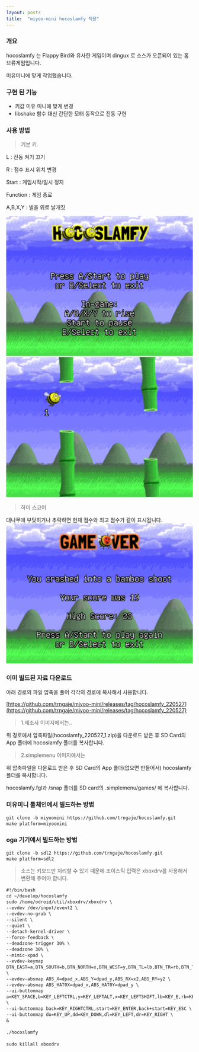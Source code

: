 ```yaml
---
layout: posts
title:  "miyoo-mini hocoslamfy 적용"
---
```


### 개요

hocoslamfy 는 Flappy Bird와 유사한 게임이며 dingux 로 소스가 오픈되어 있는 홈브류게임입니다.

미유미니에 맞게 작업했습니다.

### 구현 된 기능

- 키값 미유 미니에 맞게 변경
- libshake 함수 대신 간단한 모터 동작으로 진동 구현


### 사용 방법

> 기본 키.

L : 진동 켜기 끄기

R : 점수 표시 위치 변경

Start : 게임시작/일시 정지

Function : 게임 종료

A,B,X,Y : 벌을 위로 날개짓

![](/images/2022-05-28/hocoslamfy_start.png)
![](/images/2022-05-28/hocoslamfy_ingame.png)


> 하이 스코어

대나무에 부딫히거나 추락하면 현재 점수와 최고 점수가 같이 표시됩니다.
![](/images/2022-05-28/hocoslamfy_highscore.png)


### 이미 빌드된 자료 다운로드

아래 경로의 파일 압축을 풀어 각각의 경로에 복사해서 사용합니다.

[https://github.com/trngaje/miyoo-mini/releases/tag/hocoslamfy_220527](https://github.com/trngaje/miyoo-mini/releases/tag/hocoslamfy_220527)

> 1.제조사 이미지에서는..

위 경로에서 압축파일(hocoslamfy_220527_1.zip)을 다운로드 받은 후 SD Card의 App 폴더에 hocoslamfy 폴더를 복사합니다. 


> 2.simplemenu 이미지에서는

위 압축파일을 다운로드 받은 후 SD Card의 App 폴더(없으면 만들어서) hocoslamfy 폴더를 복사합니다.

hocoslamfy.fgl과 /snap  폴더를 SD card의 .simplemenu/games/ 에 복사합니다.


### 미유미니 툴체인에서 빌드하는 방법
    
    git clone -b miyoomini https://github.com/trngaje/hocoslamfy.git
    make platform=miyoomini

### oga 기기에서 빌드하는 방법
    
    git clone -b sdl2 https://github.com/trngaje/hocoslamfy.git
    make platform=sdl2
    
> 소스는 키보드만 처리할 수 있기 때문에 조이스틱 입력은 xboxdrv를 사용해서 변환해 주어야 합니다.


    #!/bin/bash
    cd ~/develop/hocoslamfy
    sudo /home/odroid/util/xboxdrv/xboxdrv \
    --evdev /dev/input/event2 \
    --evdev-no-grab \
    --silent \
    --quiet \
    --detach-kernel-driver \
    --force-feedback \
    --deadzone-trigger 30% \
    --deadzone 30% \
    --mimic-xpad \
    --evdev-keymap BTN_EAST=a,BTN_SOUTH=b,BTN_NORTH=x,BTN_WEST=y,BTN_TL=lb,BTN_TR=rb,BTN_TL2=tl,BTN_TR2=tr,BTN_TRIGGER_HAPPY3=back,BTN_TRIGGER_HAPPY4=start \
    --evdev-absmap ABS_X=dpad_x,ABS_Y=dpad_y,ABS_RX=x2,ABS_RY=y2 \
    --evdev-absmap ABS_HAT0X=dpad_x,ABS_HAT0Y=dpad_y \
    --ui-buttonmap a=KEY_SPACE,b=KEY_LEFTCTRL,y=KEY_LEFTALT,x=KEY_LEFTSHIFT,lb=KEY_E,rb=KEY_T,tl=KEY_TAB,tr=KEY_BACKSPACE \
    --ui-buttonmap back=KEY_RIGHTCTRL,start=KEY_ENTER,back+start=KEY_ESC \
    --ui-buttonmap du=KEY_UP,dd=KEY_DOWN,dl=KEY_LEFT,dr=KEY_RIGHT \
    &

    ./hocoslamfy

    sudo killall xboxdrv

